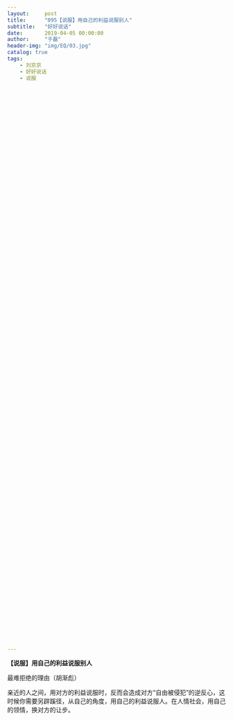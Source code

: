 ```yaml
---
layout:     post
title:      "095【说服】用自己的利益说服别人"
subtitle:   "好好说话"
date:       2019-04-05 00:00:00
author:     "于磊"
header-img: "img/EQ/03.jpg"
catalog: true
tags:
    - 刘京京
    - 好好说话
    - 说服





























































































---
```


**【说服】用自己的利益说服别人**

最难拒绝的理由（胡渐彪）

 

亲近的人之间，用对方的利益说服时，反而会造成对方“自由被侵犯”的逆反心，这时候你需要另辟蹊径，从自己的角度，用自己的利益说服人。在人情社会，用自己的领情，换对方的让步。